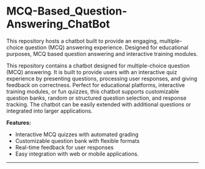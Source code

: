 # MCQ-Based_Question-Answering_ChatBot
 This repository hosts a chatbot built to provide an engaging, multiple-choice question (MCQ) answering experience. Designed for educational purposes, MCQ based question answering and interactive training modules.

This repository contains a chatbot designed for multiple-choice question (MCQ) answering. It is built to provide users with an interactive quiz experience by presenting questions, processing user responses, and giving feedback on correctness. Perfect for educational platforms, interactive training modules, or fun quizzes, this chatbot supports customizable question banks, random or structured question selection, and response tracking. The chatbot can be easily extended with additional questions or integrated into larger applications.

**Features:**
- Interactive MCQ quizzes with automated grading
- Customizable question bank with flexible formats
- Real-time feedback for user responses
- Easy integration with web or mobile applications.

---


